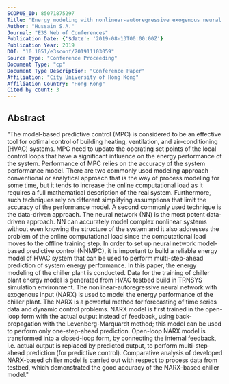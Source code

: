 ```yaml
---
SCOPUS_ID: 85071875297
Title: "Energy modeling with nonlinear-autoregressive exogenous neural network"
Author: "Hussain S.A."
Journal: "E3S Web of Conferences"
Publication Date: {'$date': '2019-08-13T00:00:00Z'}
Publication Year: 2019
DOI: "10.1051/e3sconf/201911103059"
Source Type: "Conference Proceeding"
Document Type: "cp"
Document Type Description: "Conference Paper"
Affiliation: "City University of Hong Kong"
Affiliation Country: "Hong Kong"
Cited by count: 3
---
```


## Abstract
"The model-based predictive control (MPC) is considered to be an effective tool for optimal control of building heating, ventilation, and air-conditioning (HVAC) systems. MPC need to update the operating set points of the local control loops that have a significant influence on the energy performance of the system. Performance of MPC relies on the accuracy of the system performance model. There are two commonly used modeling approach - conventional or analytical approach that is the way of process modeling for some time, but it tends to increase the online computational load as it requires a full mathematical description of the real system. Furthermore, such techniques rely on different simplifying assumptions that limit the accuracy of the performance model. A second commonly used technique is the data-driven approach. The neural network (NN) is the most potent data-driven approach. NN can accurately model complex nonlinear systems without even knowing the structure of the system and it also addresses the problem of the online computational load since the computational load moves to the offline training step. In order to set up neural network model-based predictive control (NNMPC), it is important to build a reliable energy model of HVAC system that can be used to perform multi-step-ahead prediction of system energy performance. In this paper, the energy modeling of the chiller plant is conducted. Data for the training of chiller plant energy model is generated from HVAC testbed build in TRNSYS simulation environment. The nonlinear-autoregressive neural network with exogenous input (NARX) is used to model the energy performance of the chiller plant. The NARX is a powerful method for forecasting of time series data and dynamic control problems. NARX model is first trained in the open-loop form with the actual output instead of feedback, using back-propagation with the Levenberg-Marquardt method; this model can be used to perform only one-step-ahead prediction. Open-loop NARX model is transformed into a closed-loop form, by connecting the internal feedback, i.e. actual output is replaced by predicted output, to perform multi-step-ahead prediction (for predictive control). Comparative analysis of developed NARX-based chiller model is carried out with respect to process data from testbed, which demonstrated the good accuracy of the NARX-based chiller model."
